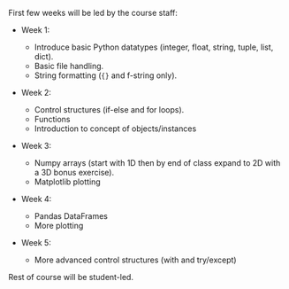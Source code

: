 First few weeks will be led by the course staff:

* Week 1:
    - Introduce basic Python datatypes (integer, float, string, tuple, list, dict). 
	- Basic file handling.
	- String formatting (`{}` and f-string only).

* Week 2:
    - Control structures (if-else and for loops).
	- Functions
	- Introduction to concept of objects/instances

* Week 3:
	- Numpy arrays (start with 1D then by end of class expand to 2D with a 3D bonus exercise).
	- Matplotlib plotting

* Week 4:
	- Pandas DataFrames
	- More plotting

* Week 5:
	- More advanced control structures (with and try/except)

Rest of course will be student-led.
